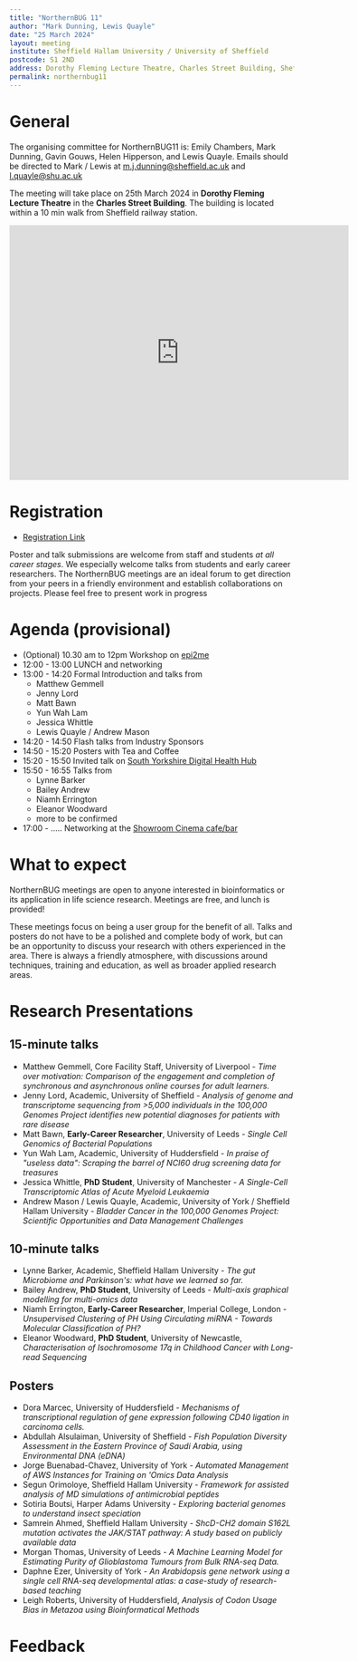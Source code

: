 ```yaml
---
title: "NorthernBUG 11"
author: "Mark Dunning, Lewis Quayle"
date: "25 March 2024"
layout: meeting
institute: Sheffield Hallam University / University of Sheffield
postcode: S1 2ND
address: Dorothy Fleming Lecture Theatre, Charles Street Building, Sheffield 
permalink: northernbug11
---
```


# General

The organising committee for NorthernBUG11 is: Emily Chambers, Mark Dunning, Gavin Gouws, Helen Hipperson, and Lewis Quayle. Emails should be directed to Mark / Lewis at m.j.dunning@sheffield.ac.uk and l.quayle@shu.ac.uk

The meeting will take place on 25th March 2024 in **Dorothy Fleming Lecture Theatre** in the **Charles Street Building**. The building is located within a 10 min walk from Sheffield railway station.

<iframe src="https://www.google.com/maps/embed?pb=!1m18!1m12!1m3!1d595.0163109181514!2d-1.4692076302419015!3d53.37788209828422!2m3!1f0!2f0!3f0!3m2!1i1024!2i768!4f13.1!3m3!1m2!1s0x48798283c3f86e7d%3A0x1bad4b3e58d1af66!2sCharles%20Street%20Building%2C%20Sheffield%20City%20Centre%2C%20Sheffield%20S1%202LQ!5e0!3m2!1sen!2suk!4v1698935300444!5m2!1sen!2suk" width="600" height="450" style="border:0;" allowfullscreen="" loading="lazy" referrerpolicy="no-referrer-when-downgrade"></iframe>

# Registration

- [Registration Link](https://docs.google.com/forms/d/e/1FAIpQLScZvAT5T47qU1wQEyeIT1OXX8HnvSkyCeVYSZaBjnj0Qtts9A/viewform)

Poster and talk submissions are welcome from staff and students *at all career stages*. We especially welcome talks from students and early career researchers. The NorthernBUG meetings are an ideal forum to get direction from your peers in a friendly environment and establish collaborations on projects. Please feel free to present work in progress

# Agenda (provisional)

- (Optional) 10.30 am to 12pm Workshop on [epi2me](https://labs.epi2me.io/)
- 12:00 - 13:00 LUNCH and networking
- 13:00 - 14:20 Formal Introduction and talks from
  + Matthew Gemmell
  + Jenny Lord
  + Matt Bawn
  + Yun Wah Lam
  + Jessica Whittle
  + Lewis Quayle / Andrew Mason
- 14:20 - 14:50 Flash talks from Industry Sponsors
- 14:50 - 15:20 Posters with Tea and Coffee
- 15:20 - 15:50 Invited talk on [South Yorkshire Digital Health Hub](https://www.sheffield.ac.uk/sydhh)
- 15:50 - 16:55 Talks from
  + Lynne Barker
  + Bailey Andrew
  + Niamh Errington
  + Eleanor Woodward
  + more to be confirmed
- 17:00 - ..... Networking at the [Showroom Cinema cafe/bar](https://www.showroomworkstation.org.uk/food-drink/default.aspx)

# What to expect

NorthernBUG meetings are open to anyone interested in bioinformatics or its application in life science research. Meetings are free, and lunch is provided!

These meetings focus on being a user group for the benefit of all. Talks and posters do not have to be a polished and complete body of work, but can be an opportunity to discuss your research with others experienced in the area. There is always a friendly atmosphere, with discussions around techniques, training and education, as well as broader applied research areas. 

# Research Presentations

## 15-minute talks

- Matthew Gemmell, Core Facility Staff, University of Liverpool - *Time over motivation: Comparison of the engagement and completion of synchronous and asynchronous online courses for adult learners.*
- Jenny Lord, Academic, University of Sheffield - *Analysis of genome and transcriptome sequencing from >5,000 individuals in the 100,000 Genomes Project identifies new potential diagnoses for patients with rare disease*
- Matt Bawn, **Early-Career Researcher**, University of Leeds - *Single Cell Genomics of Bacterial Populations*
- Yun Wah Lam, Academic, University of Huddersfield - *In praise of "useless data": Scraping the barrel of NCI60 drug screening data for treasures*
- Jessica Whittle, **PhD Student**, University of Manchester - *A Single-Cell Transcriptomic Atlas of Acute Myeloid Leukaemia*
- Andrew Mason / Lewis Quayle, Academic, University of York / Sheffield Hallam University - *Bladder Cancer in the 100,000 Genomes Project: Scientific Opportunities and Data Management Challenges*

## 10-minute talks

- Lynne Barker, Academic, Sheffield Hallam University - *The gut Microbiome and Parkinson's: what have we learned so far.*
- Bailey Andrew, **PhD Student**, University of Leeds - *Multi-axis graphical modelling for multi-omics data*
- Niamh Errington, **Early-Career Researcher**, Imperial College, London - *Unsupervised Clustering of PH Using Circulating miRNA - Towards Molecular Classification of PH?*
- Eleanor	Woodward, **PhD Student**, University of Newcastle, *Characterisation of Isochromosome 17q in Childhood Cancer with Long-read Sequencing*

## Posters

- Dora Marcec, University of Huddersfield - *Mechanisms of transcriptional regulation of gene expression following CD40 ligation in carcinoma cells.*
- Abdullah Alsulaiman, University of Sheffield - *Fish Population Diversity Assessment in the Eastern Province of Saudi Arabia, using Environmental DNA (eDNA)*
- Jorge Buenabad-Chavez, University of York - *Automated Management of AWS Instances for Training on 'Omics Data Analysis*
- Segun Orimoloye, Sheffield Hallam University - *Framework for assisted analysis of MD simulations of antimicrobial peptides*
- Sotiria Boutsi, Harper Adams University - *Exploring bacterial genomes to understand insect speciation*
- Samrein Ahmed, Sheffield Hallam University - *ShcD-CH2 domain S162L mutation activates the JAK/STAT pathway: A study based on publicly available data*
- Morgan Thomas, University of Leeds - *A Machine Learning Model for Estimating Purity of Glioblastoma Tumours from Bulk RNA-seq Data.*
- Daphne Ezer, University of York - *An Arabidopsis gene network using a single cell RNA-seq developmental atlas: a case-study of research-based teaching*
- Leigh Roberts, University of Huddersfield, *Analysis of Codon Usage Bias in Metazoa using Bioinformatical Methods*

# Feedback

 
